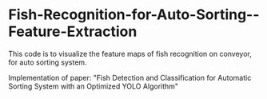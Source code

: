 # Fish-Recognition-for-Auto-Sorting--Feature-Extraction
This code is to visualize the feature maps of fish recognition on conveyor, for auto sorting system.

Implementation of paper: "Fish Detection and Classification for Automatic Sorting System with an Optimized YOLO Algorithm"
